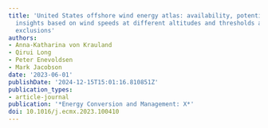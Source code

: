```yaml
---
title: 'United States offshore wind energy atlas: availability, potential, and economic
  insights based on wind speeds at different altitudes and thresholds and policy-informed
  exclusions'
authors:
- Anna-Katharina von Krauland
- Qirui Long
- Peter Enevoldsen
- Mark Jacobson
date: '2023-06-01'
publishDate: '2024-12-15T15:01:16.810851Z'
publication_types:
- article-journal
publication: '*Energy Conversion and Management: X*'
doi: 10.1016/j.ecmx.2023.100410
---
```

